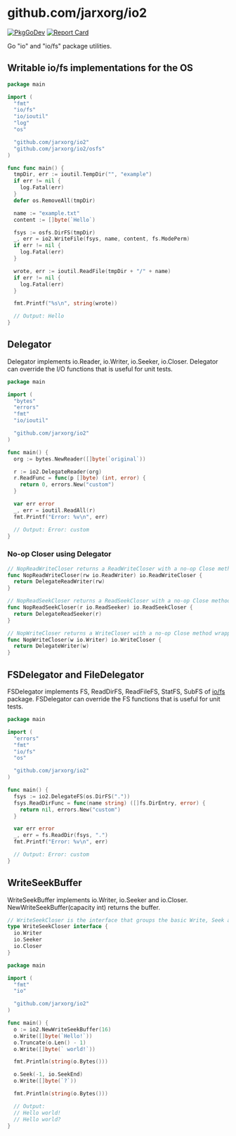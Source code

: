# github.com/jarxorg/io2

[![PkgGoDev](https://pkg.go.dev/badge/github.com/jarxorg/io2)](https://pkg.go.dev/github.com/jarxorg/io2)
[![Report Card](https://goreportcard.com/badge/github.com/jarxorg/io2)](https://goreportcard.com/report/github.com/jarxorg/io2)

Go "io" and "io/fs" package utilities.

## Writable io/fs implementations for the OS

```go
package main

import (
  "fmt"
  "io/fs"
  "io/ioutil"
  "log"
  "os"

  "github.com/jarxorg/io2"
  "github.com/jarxorg/io2/osfs"
)

func func main() {
  tmpDir, err := ioutil.TempDir("", "example")
  if err != nil {
    log.Fatal(err)
  }
  defer os.RemoveAll(tmpDir)

  name := "example.txt"
  content := []byte(`Hello`)

  fsys := osfs.DirFS(tmpDir)
  _, err = io2.WriteFile(fsys, name, content, fs.ModePerm)
  if err != nil {
    log.Fatal(err)
  }

  wrote, err := ioutil.ReadFile(tmpDir + "/" + name)
  if err != nil {
    log.Fatal(err)
  }

  fmt.Printf("%s\n", string(wrote))

  // Output: Hello
}
```

## Delegator

Delegator implements io.Reader, io.Writer, io.Seeker, io.Closer.
Delegator can override the I/O functions that is useful for unit tests.

```go
package main

import (
  "bytes"
  "errors"
  "fmt"
  "io/ioutil"

  "github.com/jarxorg/io2"
)

func main() {
  org := bytes.NewReader([]byte(`original`))

  r := io2.DelegateReader(org)
  r.ReadFunc = func(p []byte) (int, error) {
    return 0, errors.New("custom")
  }

  var err error
  _, err = ioutil.ReadAll(r)
  fmt.Printf("Error: %v\n", err)

  // Output: Error: custom
}
```

### No-op Closer using Delegator

```go
// NopReadWriteCloser returns a ReadWriteCloser with a no-op Close method wrapping the provided interface.
func NopReadWriteCloser(rw io.ReadWriter) io.ReadWriteCloser {
  return DelegateReadWriter(rw)
}

// NopReadSeekCloser returns a ReadSeekCloser with a no-op Close method wrapping the provided interface.
func NopReadSeekCloser(r io.ReadSeeker) io.ReadSeekCloser {
  return DelegateReadSeeker(r)
}

// NopWriteCloser returns a WriteCloser with a no-op Close method wrapping the provided interface.
func NopWriteCloser(w io.Writer) io.WriteCloser {
  return DelegateWriter(w)
}
```

## FSDelegator and FileDelegator

FSDelegator implements FS, ReadDirFS, ReadFileFS, StatFS, SubFS of [io/fs](https://github.com/golang/go/tree/master/src/io/fs) package.
FSDelegator can override the FS functions that is useful for unit tests.

```go
package main

import (
  "errors"
  "fmt"
  "io/fs"
  "os"

  "github.com/jarxorg/io2"
)

func main() {
  fsys := io2.DelegateFS(os.DirFS("."))
  fsys.ReadDirFunc = func(name string) ([]fs.DirEntry, error) {
    return nil, errors.New("custom")
  }

  var err error
  _, err = fs.ReadDir(fsys, ".")
  fmt.Printf("Error: %v\n", err)

  // Output: Error: custom
}
```

## WriteSeekBuffer

WriteSeekBuffer implements io.Writer, io.Seeker and io.Closer.
NewWriteSeekBuffer(capacity int) returns the buffer.

```go
// WriteSeekCloser is the interface that groups the basic Write, Seek and Close methods.
type WriteSeekCloser interface {
  io.Writer
  io.Seeker
  io.Closer
}
```

```go
package main

import (
  "fmt"
  "io"

  "github.com/jarxorg/io2"
)

func main() {
  o := io2.NewWriteSeekBuffer(16)
  o.Write([]byte(`Hello!`))
  o.Truncate(o.Len() - 1)
  o.Write([]byte(` world!`))

  fmt.Println(string(o.Bytes()))

  o.Seek(-1, io.SeekEnd)
  o.Write([]byte(`?`))

  fmt.Println(string(o.Bytes()))

  // Output:
  // Hello world!
  // Hello world?
}
```
